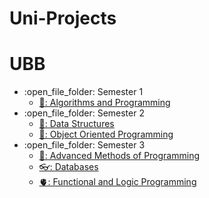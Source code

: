 # Uni-Projects
# UBB
<ul>
  <li>:open_file_folder: Semester 1
    <ul>
      <li>
        <a href="https://github.com/strimbi/Algorithms-and-Programming"> 
          🐍:  Algorithms and Programming
        </a>
      </li>
    </ul>
  </li>
  <li>:open_file_folder: Semester 2
    <ul>
      <li>
        <a href="https://github.com/strimbi/Data-Structures"> 
          🎱:  Data Structures
        </a>
      </li>
      <li>
        <a href="https://github.com/strimbi/Object-Oriented-Programming-OOP"> 
          🦀:  Object Oriented Programming 
        </a>
      </li>
    </ul>
  </li>
  <li>:open_file_folder: Semester 3
    <ul>
      <li>
        <a href="https://github.com/strimbi/Methods-of-Advanced-Programming"> 
          🐯:  Advanced Methods of Programming 
        </a>
      </li>
      <li>
        <a href="https://github.com/strimbi/Databases"> 
          👓:  Databases 
        </a>
      </li>
      <li>
        <a href="https://github.com/strimbi/Logical-and-Functional-Programming"> 
          🫀:  Functional and Logic Programming 
        </a>
      </li>
    </ul>
  </li>
</ul>
